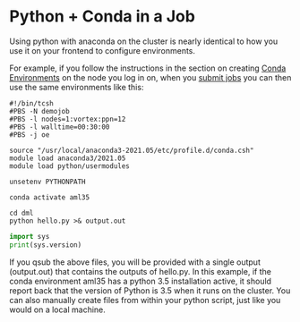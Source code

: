 # Python + Conda in a Job

Using python with anaconda on the cluster is nearly identical to how you use it on your frontend to configure environments.

For example, if you follow the instructions in the section on creating [Conda Environments](https://hmbaier.gitbook.io/distributed-ml-w-and-m/logging-in-and-setting-up-your-hpc-account/conda-environments) on the node you log in on, when you [submit jobs](https://hmbaier.gitbook.io/distributed-ml-w-and-m/the-batch-system/non-interactive-jobs) you can then use the same environments like this:

```
#!/bin/tcsh
#PBS -N demojob
#PBS -l nodes=1:vortex:ppn=12
#PBS -l walltime=00:30:00
#PBS -j oe

source "/usr/local/anaconda3-2021.05/etc/profile.d/conda.csh"
module load anaconda3/2021.05
module load python/usermodules

unsetenv PYTHONPATH

conda activate aml35

cd dml
python hello.py >& output.out
```

```python
import sys
print(sys.version)
```

If you qsub the above files, you will be provided with a single output (output.out) that contains the outputs of hello.py. In this example, if the conda environment aml35 has a python 3.5 installation active, it should report back that the version of Python is 3.5 when it runs on the cluster. You can also manually create files from within your python script, just like you would on a local machine.

